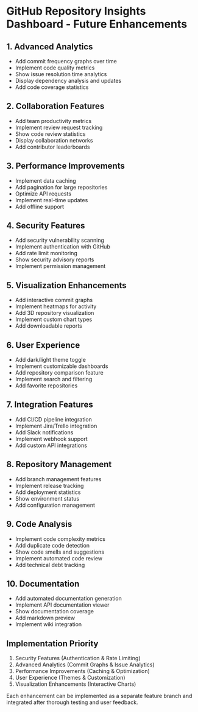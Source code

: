 # GitHub Repository Insights Dashboard - Future Enhancements

## 1. Advanced Analytics
- Add commit frequency graphs over time
- Implement code quality metrics
- Show issue resolution time analytics
- Display dependency analysis and updates
- Add code coverage statistics

## 2. Collaboration Features
- Add team productivity metrics
- Implement review request tracking
- Show code review statistics
- Display collaboration networks
- Add contributor leaderboards

## 3. Performance Improvements
- Implement data caching
- Add pagination for large repositories
- Optimize API requests
- Implement real-time updates
- Add offline support

## 4. Security Features
- Add security vulnerability scanning
- Implement authentication with GitHub
- Add rate limit monitoring
- Show security advisory reports
- Implement permission management

## 5. Visualization Enhancements
- Add interactive commit graphs
- Implement heatmaps for activity
- Add 3D repository visualization
- Implement custom chart types
- Add downloadable reports

## 6. User Experience
- Add dark/light theme toggle
- Implement customizable dashboards
- Add repository comparison feature
- Implement search and filtering
- Add favorite repositories

## 7. Integration Features
- Add CI/CD pipeline integration
- Implement Jira/Trello integration
- Add Slack notifications
- Implement webhook support
- Add custom API integrations

## 8. Repository Management
- Add branch management features
- Implement release tracking
- Add deployment statistics
- Show environment status
- Add configuration management

## 9. Code Analysis
- Implement code complexity metrics
- Add duplicate code detection
- Show code smells and suggestions
- Implement automated code review
- Add technical debt tracking

## 10. Documentation
- Add automated documentation generation
- Implement API documentation viewer
- Show documentation coverage
- Add markdown preview
- Implement wiki integration

## Implementation Priority
1. Security Features (Authentication & Rate Limiting)
2. Advanced Analytics (Commit Graphs & Issue Analytics)
3. Performance Improvements (Caching & Optimization)
4. User Experience (Themes & Customization)
5. Visualization Enhancements (Interactive Charts)

Each enhancement can be implemented as a separate feature branch and integrated after thorough testing and user feedback.
